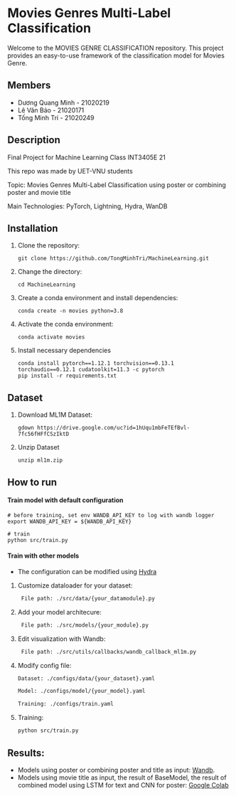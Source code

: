 
# Movies Genres Multi-Label Classification
Welcome to the MOVIES GENRE CLASSIFICATION repository. This project provides an easy-to-use framework of the classification model for Movies Genre.

## Members
- Dương Quang Minh - 21020219
- Lê Văn Bảo - 21020171
- Tống Minh Trí - 21020249

## Description
Final Project for Machine Learning Class INT3405E 21

This repo was made by UET-VNU students

Topic: Movies Genres Multi-Label Classification using poster or combining poster and movie title

Main Technologies: PyTorch, Lightning, Hydra, WanDB

## Installation
1. Clone the repository:
   ```
   git clone https://github.com/TongMinhTri/MachineLearning.git
   ```
2. Change the directory:
   ```
   cd MachineLearning
   ```
3. Create a conda environment and install dependencies:
   ```
   conda create -n movies python=3.8
   ```
4. Activate the conda environment:
   ```
   conda activate movies
   ```
5. Install necessary dependencies
   ```
   conda install pytorch==1.12.1 torchvision==0.13.1 torchaudio==0.12.1 cudatoolkit=11.3 -c pytorch
   pip install -r requirements.txt
   ```
## Dataset
1. Download ML1M Dataset:
   ```
   gdown https://drive.google.com/uc?id=1hUqu1mbFeTEfBvl-7fc56fHFfCSzIktD 
   ```
2. Unzip Dataset
   ```
   unzip ml1m.zip
   ```
## How to run

#### Train model with default configuration

```
# before training, set env WANDB_API_KEY to log with wandb logger
export WANDB_API_KEY = ${WANDB_API_KEY}

# train
python src/train.py
```
#### Train with other models
- The configuration can be modified using [Hydra](https://hydra.cc/)
1. Customize dataloader for your dataset:
   ```bash
    File path: ./src/data/{your_datamodule}.py
   ```
2. Add your model architecure:
   ```bash
    File path: ./src/models/{your_module}.py
   ```
3. Edit visualization with Wandb:
   ```bash
    File path: ./src/utils/callbacks/wandb_callback_ml1m.py
   ```
4. Modify config file:  
   ```bash
   Dataset: ./configs/data/{your_dataset}.yaml
   ```
   ```bash
   Model: ./configs/model/{your_model}.yaml
   ```
   ```bash
   Training: ./configs/train.yaml
   ```
5. Training:  
    ```bash
   python src/train.py 
    ```
        
## Results: 
- Models using poster or combining poster and title as input: [Wandb](https://wandb.ai/minhqd9112003/movielens?workspace=user-minhqd9112003).
- Models using movie title as input, the result of BaseModel, the result of combined model using LSTM for text and CNN for poster: [Google Colab](https://colab.research.google.com/drive/1RMRjzu_gKKmLiTXc69HBZ7yJf4tJrq57?usp=sharing)


